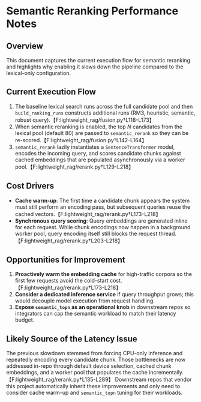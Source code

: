 # Semantic Reranking Performance Notes

## Overview

This document captures the current execution flow for semantic reranking and highlights why enabling it slows down the pipeline compared to the lexical-only configuration.

## Current Execution Flow

1. The baseline lexical search runs across the full candidate pool and then `build_ranking_runs` constructs additional runs (RM3, heuristic, semantic, robust query).【F:lightweight_rag/fusion.py†L118-L173】
2. When semantic reranking is enabled, the top *N* candidates from the lexical pool (default 80) are passed to `semantic_rerank` so they can be re-scored.【F:lightweight_rag/fusion.py†L142-L164】
3. `semantic_rerank` lazily instantiates a `SentenceTransformer` model, encodes the incoming query, and scores candidate chunks against cached embeddings that are populated asynchronously via a worker pool.【F:lightweight_rag/rerank.py†L129-L218】

## Cost Drivers

- **Cache warm-up**: The first time a candidate chunk appears the system must still perform an encoding pass, but subsequent queries reuse the cached vectors.【F:lightweight_rag/rerank.py†L173-L218】
- **Synchronous query scoring**: Query embeddings are generated inline for each request. While chunk encodings now happen in a background worker pool, query encoding itself still blocks the request thread.【F:lightweight_rag/rerank.py†L203-L218】

## Opportunities for Improvement

1. **Proactively warm the embedding cache** for high-traffic corpora so the first few requests avoid the cold-start cost.【F:lightweight_rag/rerank.py†L173-L218】
2. **Consider a dedicated inference service** if query throughput grows; this would decouple model execution from request handling.
3. **Expose `semantic_topn` as an operational knob** in downstream repos so integrators can cap the semantic workload to match their latency budget.

## Likely Source of the Latency Issue

The previous slowdown stemmed from forcing CPU-only inference and repeatedly encoding every candidate chunk. Those bottlenecks are now addressed in-repo through default device selection, cached chunk embeddings, and a worker pool that populates the cache incrementally.【F:lightweight_rag/rerank.py†L135-L289】 Downstream repos that vendor this project automatically inherit these improvements and only need to consider cache warm-up and `semantic_topn` tuning for their workloads.
